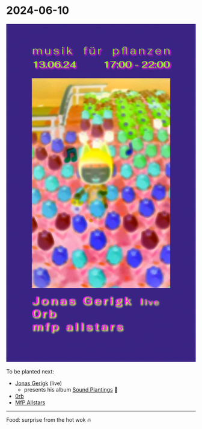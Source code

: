 # 2024-06-10


![](240613.jpg)


To be planted next:
- [Jonas Gerigk](https://jonasgerigk.de/) (live)
  - presents his album [Sound Plantings](https://impakt-koeln.bandcamp.com/album/sound-plantings) 🌱
- [0rb](https://soundcloud.com/0rrb)
- [MfP Allstars](/about)

---

Food: surprise from the hot wok 🔥
